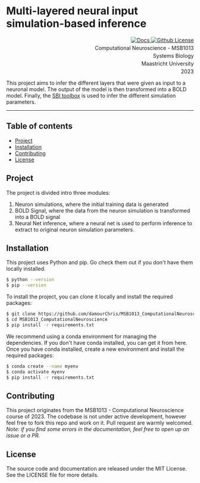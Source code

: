<h1> Multi-layered neural input simulation-based inference 
</h1>


<div align="end" style="display: flex; flex-direction: column; gap: 0.25rem">
    <div>
        <a href="https://damourchris.github.io/MSB1013_ComputationalNeuroscience/">
            <img alt="Docs" src="https://img.shields.io/badge/docs-stable-green">
        </a>
        <a href="https://github.com/damourChris/MSB1013_ComputationalNeuroscience/blob/master/LICENSE">
            <img alt="Github License" src="https://img.shields.io/github/license/damourChris/MSB1013_ComputationalNeuroscience">
        </a>
    </div>


<div>Computational Neuroscience - MSB1013</div>
<div>Systems Biology</div>
<div>Maastricht University</div>
<div>2023</div>

</div>

This project aims to infer the different layers that were given as input to a neuronal model. The output of the model is then transformed into a BOLD model. Finally, the [SBI toolbox](https://sbi-dev.github.io/sbi/) is used to infer the different simulation parameters.

---

<h2>Table of contents</h2>

- [Project](#project)
- [Installation](#installation)
- [Contributing](#contributing)
- [License](#license)

## Project 

The project is divided intro three modules: 
1. Neuron simulations, where the initial training data is generated
2. BOLD Signal, where the data from the neuron simulation is transformed into a BOLD signal 
3. Neural Net inference, where a neural net is used to perform inference to extract to original neuron simulation parameters. 



## Installation


This project uses Python and pip. Go check them out if you don't have them locally installed.

```sh
$ python --version
$ pip --version
```

To install the project, you can clone it locally and install the required packages:
```sh
$ git clone https://github.com/damourChris/MSB1013_ComputationalNeuroscience.git
$ cd MSB1013_ComputationalNeuroscience
$ pip install -r requirements.txt
```
We recommend using a conda environment for managing the dependencies. If you don't have conda installed, you can get it from here. Once you have conda installed, create a new environment and install the required packages:
```sh
$ conda create --name myenv
$ conda activate myenv
$ pip install -r requirements.txt
```

## Contributing
This project originates from the MSB1013 - Computational Neuroscience course of 2023. The codebase is not under active development, however feel free to fork this repo and work on it. Pull request are warmly welcomed. 
*Note: if you find some errors in the documentation, feel free to open up an issue or a PR.*

## License
The source code and documentation are released under the MIT License. See the LICENSE file for more details.